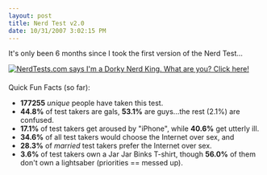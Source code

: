 ```yaml
---
layout: post
title: Nerd Test v2.0
date: 10/31/2007 3:02:15 PM
---
```


It's only been 6 months since I took the first version of the Nerd Test...

[![NerdTests.com says I'm a Dorky Nerd King.  What are you?  Click here!](http://www.nerdtests.com/images/badge/nt2/8950767b7ef5ab3a.png) ](http://www.nerdtests.com/nt2ref.html)

#### 

Quick Fun Facts (so far):

*   **177255** *unique* people have taken this test.  
*   **44.8%** of test takers are gals, **53.1%** are guys...the rest (2.1%) are confused.  
*   **17.1%** of test takers get aroused by "iPhone", while **40.6%** get utterly ill.  
*   **34.6%** of all test takers would choose the Internet over sex, and  
*   **28.3%** of *married* test takers prefer the Internet over sex.  
*   **3.6%** of test takers own a Jar Jar Binks T-shirt, though **56.0%** of them don't own a lightsaber (priorities == messed up).
